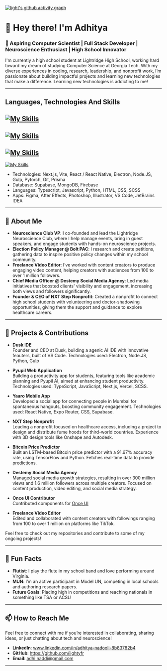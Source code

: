 [![light's github activity graph](https://github-readme-activity-graph.vercel.app/graph?username=lightyfr&theme=high-contrast)](https://github.com/lightyfr/github-readme-activity-graph)
# 👋 Hey there! I'm Adhitya

### 🚀 Aspiring Computer Scientist | Full Stack Developer | Neuroscience Enthusiast | High School Innovator 

I'm currently a high school student at Lightridge High School, working hard toward my dream of studying Computer Science at Georgia Tech. With my diverse experiences in coding, research, leadership, and nonprofit work, I’m passionate about building impactful projects and learning new technologies that make a difference. Learning new technologies is addicting to me!

---
## Languages, Technologies And Skills
[![My Skills](https://skillicons.dev/icons?i=next,vite,react,electron,nodejs,gulp,git,pytorch,prisma)](https://skillicons.dev)
---
[![My Skills](https://skillicons.dev/icons?i=supabase,mongodb,firebase)](https://skillicons.dev)
---
[![My Skills](https://skillicons.dev/icons?i=ts,js,python,java,html,css,scss)](https://skillicons.dev)
---
[![My Skills](https://skillicons.dev/icons?i=figma,ae,photoshop,illustrator,vscode,idea)](https://skillicons.dev)



 
- Technologies: Next.js, Vite, React / React Native, Electron, Node.JS, Gulp, Pytorch, Git, Prisma
- Database: Supabase, MongoDB, Firebase
- Languages: Typescript, Javascript, Python, HTML, CSS, SCSS
- Apps: Figma, After Effects, Photoshop, Illustrator, VS Code, JetBrains IDEA

---

## 🌟 About Me

- **Neuroscience Club VP**: I co-founded and lead the Lightridge Neuroscience Club, where I help manage events, bring in guest speakers, and engage students with hands-on neuroscience projects.  
- **Election Policy Manager @ Bolt PAC**: I research and create petitions, gathering data to inspire positive policy changes within my school community.
- **Freelance Video Editor**: I’ve worked with content creators to produce engaging video content, helping creators with audiences from 100 to over 1 million followers.  
- **Chief Media Officer @ Destemy Social Media Agency**: Led media initiatives that boosted clients' visibility and engagement, increasing both views and followers significantly.  
- **Founder & CEO of NXT Step Nonprofit**: Created a nonprofit to connect high school students with volunteering and doctor-shadowing opportunities, giving them the support and guidance to explore healthcare careers.

---

## 🚀 Projects & Contributions

- **Dusk IDE**  
  Founder and CEO at Dusk, building a agenic AI IDE with innovative feauters, built of VS Code. Technologies used: Electron, Node.JS, Python, Gulp
  
- **Pyupil Web Application**  
  Building a productivity app for students, featuring tools like academic planning and Pyupil AI, aimed at enhancing student productivity. Technologies used: TypeScript, JavaScript, Next.js, Vercel, SCSS.
  
- **Yaaro Mobile App**  
  Developed a social app for connecting people in Mumbai for spontaneous hangouts, boosting community engagement. Technologies used: React Native, Expo Router, CSS, Supabase.

- **NXT Step Nonprofit**  
  Leading a nonprofit focused on healthcare access, including a project to design and distribute fume hoods for third-world countries. Experience with 3D design tools like Onshape and Autodesk.

- **Bitcoin Price Predictor**  
  Built an LSTM-based Bitcoin price predictor with a 91.67% accuracy rate, using TensorFlow and Python. Fetches real-time data to provide predictions.

- **Destemy Social Media Agency**  
  Managed social media growth strategies, resulting in over 300 million views and 1.6 million followers across multiple creators. Focused on content production, video editing, and social media strategy.

- **Once UI Contributor**  
  Contributed components for [Once UI](https://once-ui.com/)
  
- **Freelance Video Editor**  
  Edited and collaborated with content creators with followings ranging from 100 to over 1 million on platforms like TikTok.

Feel free to check out my repositories and contribute to some of my ongoing projects!

---

## 💬 Fun Facts

- **Flutist**: I play the flute in my school band and love performing around Virginia.
- **MUN**: I’m an active participant in Model UN, competing in local schools and authoring research papers.
- **Future Goals**: Placing high in competitions and reaching nationals in something like TSA or ACSL!

---

## 📫 How to Reach Me

Feel free to connect with me if you’re interested in collaborating, sharing ideas, or just chatting about tech and neuroscience!

- **LinkedIn**: www.linkedin.com/in/adhitya-nadooli-8b83782b4
- **GitHub**: https://github.com/lightyfr
- **Email**: adhi.naddi@gmail.com

---

